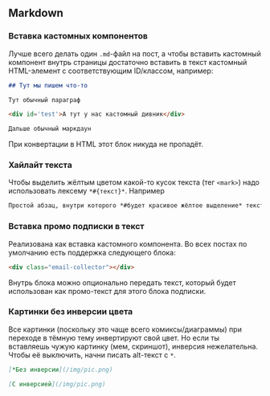 ## Markdown

### Вставка кастомных компонентов

Лучше всего делать один `.md`-файл на пост, а чтобы вставить кастомный компонент внутрь страницы достаточно вставить в текст кастомный HTML-элемент с соответствующим ID/классом, например:

```markdown
## Тут мы пишем что-то

Тут обычный параграф

<div id='test'>А тут у нас кастомный дивник</div>

Дальше обычный маркдаун
```

При конвертации в HTML этот блок никуда не пропадёт.

### Хайлайт текста

Чтобы выделить жёлтым цветом какой-то кусок текста (тег `<mark>`) надо использовать лексему `*#{текст}*`. Например

```markdown
Простой абзац, внутри которого *#будет красивое жёлтое выделение* текста.
```

### Вставка промо подписки в текст

Реализована как вставка кастомного компонента. Во всех постах по умолчанию есть поддержка следующего блока:

```markdown
<div class="email-collector"></div>
```

Внутрь блока можно опционально передать текст, который будет использован как промо-текст для этого блока подписки.

### Картинки без инверсии цвета

Все картинки (поскольку это чаще всего комиксы/диаграммы) при переходе в тёмную тему инвертируют свой цвет. Но если ты вставляешь чужую картинку (мем, скриншот), инверсия нежелательна. Чтобы её выключить, начни писать alt-текст с `*`.

```markdown
[*Без инверсии](/img/pic.png)

[С инверсией](/img/pic.png)
```
